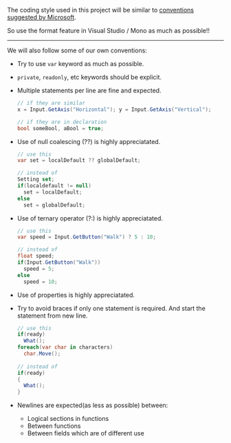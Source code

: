 The coding style used in this project will be similar to [conventions suggested by Microsoft](https://msdn.microsoft.com/en-us/library/ff926074.aspx
).

So use the format feature in Visual Studio / Mono as much as possible!!

---

We will also follow some of our own conventions:

* Try to use `var` keyword as much as possible.

* `private`, `readonly`, etc keywords should be explicit.

* Multiple statements per line are fine and expected.
	```c#
	// if they are similar
	x = Input.GetAxis("Horizontal"); y = Input.GetAxis("Vertical");
  ```
	
	```c#
  // if they are in declaration
  bool someBool, aBool = true;
  ```
  
* Use of null coalescing (??) is highly appreciatated.
  ```c#
  // use this
  var set = localDefault ?? globalDefault;

  // instead of
  Setting set;
  if(localdefault != null)
    set = localDefault;
  else
    set = globalDefault;
  ```

* Use of ternary operator (?:) is highly appreciatated.
  ```c#
  // use this
  var speed = Input.GetButton("Walk") ? 5 : 10;  
  
  // instead of
  float speed;
  if(Input.GetButton("Walk"))
    speed = 5;
  else
    speed = 10;
  ```

* Use of properties is highly appreciatated.
	
* Try to avoid braces if only one statement is required.
  And start the statement from new line.
  ```c#
  // use this
  if(ready)
    What();
  foreach(var char in characters)
    char.Move();
 
  // instead of
  if(ready)
  {
    What();
  }
  ```		

* Newlines are expected(as less as possible) between:
  
  * Logical sections in functions
  * Between functions
  * Between fields which are of different use
